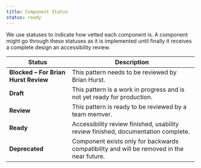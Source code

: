 ```yaml
---
title: Component Status
status: ready
---
```


We use statuses to indicate how vetted each component is. A component might go
through these statuses as it is implemented until finally it receives a complete
design an accessibility review.

| Status | Description |
| -------- | ---------------- |
| **Blocked – For Brian Hurst Review** | This pattern needs to be reviewed by Brian Hurst. |
| **Draft** | This pattern is a work in progress and is not yet ready for production. |
| **Review** | This pattern is ready to be reviewed by a team memver. |
| **Ready** | Accessibility review finished, usability review finished, documentation complete. |
| **Deprecated** | Component exists only for backwards compatibility and will be removed in the near future. |
